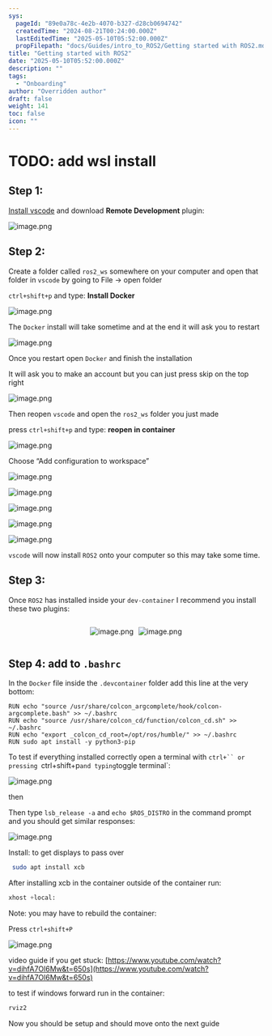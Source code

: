```yaml
---
sys:
  pageId: "89e0a78c-4e2b-4070-b327-d28cb0694742"
  createdTime: "2024-08-21T00:24:00.000Z"
  lastEditedTime: "2025-05-10T05:52:00.000Z"
  propFilepath: "docs/Guides/intro_to_ROS2/Getting started with ROS2.md"
title: "Getting started with ROS2"
date: "2025-05-10T05:52:00.000Z"
description: ""
tags:
  - "Onboarding"
author: "Overridden author"
draft: false
weight: 141
toc: false
icon: ""
---
```


# TODO: add wsl install

## Step 1:

[Install vscode](https://code.visualstudio.com/download) and download **Remote Development** plugin:

![image.png](https://prod-files-secure.s3.us-west-2.amazonaws.com/d518164a-d88e-44d1-a4ee-3adb3bd8bce0/efb52993-1881-4a40-b95e-6f020334f022/image.png?X-Amz-Algorithm=AWS4-HMAC-SHA256&X-Amz-Content-Sha256=UNSIGNED-PAYLOAD&X-Amz-Credential=ASIAZI2LB4662GEBBJN3%2F20250705%2Fus-west-2%2Fs3%2Faws4_request&X-Amz-Date=20250705T050849Z&X-Amz-Expires=3600&X-Amz-Security-Token=IQoJb3JpZ2luX2VjEDAaCXVzLXdlc3QtMiJIMEYCIQD1DBNwGUKAkiNGNNU6Yvce3s0Qwc%2BX40PhKDh1mwa0awIhAPcBpDuWGE5kjU53gQ2h2QT5t1h3nz7j9oAJ40i4A0YsKv8DCDkQABoMNjM3NDIzMTgzODA1Igw2fX1nx907MXZ616Eq3APAVjoNcw57GilmpvPt18dtnQ3mgLDLjOdsUpYJaqbiPmkW9bhxbyza2Ef33Ka7FjDVEgghslPdJ1lTePMUY0EbajJY4oPHPJmP9UKP7Rv0uqUy3TW79DZkEOcRyKua7fGHPTUElklZapI37jHqSCiVPd0eDVgmK53VlCuMRk0uO7Lq8fUYGplFpTzW91SR9q91V3%2BQO0Xk7YKXOSN6CZx1ZzhKqFRaZtXin16FfxwOw0Z1i4E4UgSiVwHd55kFAllVnMj5huJ68oCMRQwplPhPyt5yjqmiLeq7T7aIfS3IgZVxg0tdaaoNAMI%2Bqa2hr0Qkec4fMVyfAwfsNjt05NSQO0twUQ%2Fb8VSt1hjRBinxN7S3nzopcAMW1wA6i4h0Pu7E%2B4IFMrSbe%2BSMq0WHcwApD1zztYq4piPiz7H4ixZT9hD58It8LZSrpymAy6%2F2KNVG7KXomL87mVjPoq4MP71sy1CeSChK6%2FwCW9M5JPQydoXlQAqouORzms7ZMc7XQup1bnp9sGUFYpAag4HmnuJsktT511VceFSZ8pIBngZ7h5lKKX66UogiY%2F7eHsI0iJE3ypA9GCouZL%2FbWvytoSkcxfbKCTjrjOqarn62N%2FOHO1IeSFCqQvuZFmIGSzDb0KHDBjqkAVU52GOT3rqb9nLR3FPAZDdsH7paWR1GgWt1dxaenuExe4%2FrlsXbmgn4E%2Bes%2Fw6RP1VwGMfJNDD0yrqU07Sq%2BhCmDAmqNbx2FpdQkcgTFnFgpOtoWbbeB1%2FbkcJ4e8a5Rowa23u%2B7W73IYtVrNhRR80%2FevI2hNR1UBvEjiiVuYFTR1HYZvEjzYCUhuOn894AOTj4PW%2F4JkG38Ao8wUickvtK7OOg&X-Amz-Signature=0e36c8fe7a1cc44da26515f041443be626c90a5de8e0de6f3e2fcb988777ff3b&X-Amz-SignedHeaders=host&x-amz-checksum-mode=ENABLED&x-id=GetObject)

## Step 2:

Create a folder called `ros2_ws` somewhere on your computer and open that folder in `vscode` by going to File → open folder 

`ctrl+shift+p` and type: **Install Docker**

![image.png](https://prod-files-secure.s3.us-west-2.amazonaws.com/d518164a-d88e-44d1-a4ee-3adb3bd8bce0/2269dc0e-1cd5-47ff-bceb-c04ad9b2eab0/image.png?X-Amz-Algorithm=AWS4-HMAC-SHA256&X-Amz-Content-Sha256=UNSIGNED-PAYLOAD&X-Amz-Credential=ASIAZI2LB4662GEBBJN3%2F20250705%2Fus-west-2%2Fs3%2Faws4_request&X-Amz-Date=20250705T050849Z&X-Amz-Expires=3600&X-Amz-Security-Token=IQoJb3JpZ2luX2VjEDAaCXVzLXdlc3QtMiJIMEYCIQD1DBNwGUKAkiNGNNU6Yvce3s0Qwc%2BX40PhKDh1mwa0awIhAPcBpDuWGE5kjU53gQ2h2QT5t1h3nz7j9oAJ40i4A0YsKv8DCDkQABoMNjM3NDIzMTgzODA1Igw2fX1nx907MXZ616Eq3APAVjoNcw57GilmpvPt18dtnQ3mgLDLjOdsUpYJaqbiPmkW9bhxbyza2Ef33Ka7FjDVEgghslPdJ1lTePMUY0EbajJY4oPHPJmP9UKP7Rv0uqUy3TW79DZkEOcRyKua7fGHPTUElklZapI37jHqSCiVPd0eDVgmK53VlCuMRk0uO7Lq8fUYGplFpTzW91SR9q91V3%2BQO0Xk7YKXOSN6CZx1ZzhKqFRaZtXin16FfxwOw0Z1i4E4UgSiVwHd55kFAllVnMj5huJ68oCMRQwplPhPyt5yjqmiLeq7T7aIfS3IgZVxg0tdaaoNAMI%2Bqa2hr0Qkec4fMVyfAwfsNjt05NSQO0twUQ%2Fb8VSt1hjRBinxN7S3nzopcAMW1wA6i4h0Pu7E%2B4IFMrSbe%2BSMq0WHcwApD1zztYq4piPiz7H4ixZT9hD58It8LZSrpymAy6%2F2KNVG7KXomL87mVjPoq4MP71sy1CeSChK6%2FwCW9M5JPQydoXlQAqouORzms7ZMc7XQup1bnp9sGUFYpAag4HmnuJsktT511VceFSZ8pIBngZ7h5lKKX66UogiY%2F7eHsI0iJE3ypA9GCouZL%2FbWvytoSkcxfbKCTjrjOqarn62N%2FOHO1IeSFCqQvuZFmIGSzDb0KHDBjqkAVU52GOT3rqb9nLR3FPAZDdsH7paWR1GgWt1dxaenuExe4%2FrlsXbmgn4E%2Bes%2Fw6RP1VwGMfJNDD0yrqU07Sq%2BhCmDAmqNbx2FpdQkcgTFnFgpOtoWbbeB1%2FbkcJ4e8a5Rowa23u%2B7W73IYtVrNhRR80%2FevI2hNR1UBvEjiiVuYFTR1HYZvEjzYCUhuOn894AOTj4PW%2F4JkG38Ao8wUickvtK7OOg&X-Amz-Signature=cdb4dbd16650f31101c31387cfef88da518be6951239b97c1528ff3a8422320b&X-Amz-SignedHeaders=host&x-amz-checksum-mode=ENABLED&x-id=GetObject)

The `Docker` install will take sometime and at the end it will ask you to restart

![image.png](https://prod-files-secure.s3.us-west-2.amazonaws.com/d518164a-d88e-44d1-a4ee-3adb3bd8bce0/ed233f78-be33-4b1f-b89c-9c346c0e961e/image.png?X-Amz-Algorithm=AWS4-HMAC-SHA256&X-Amz-Content-Sha256=UNSIGNED-PAYLOAD&X-Amz-Credential=ASIAZI2LB4662GEBBJN3%2F20250705%2Fus-west-2%2Fs3%2Faws4_request&X-Amz-Date=20250705T050849Z&X-Amz-Expires=3600&X-Amz-Security-Token=IQoJb3JpZ2luX2VjEDAaCXVzLXdlc3QtMiJIMEYCIQD1DBNwGUKAkiNGNNU6Yvce3s0Qwc%2BX40PhKDh1mwa0awIhAPcBpDuWGE5kjU53gQ2h2QT5t1h3nz7j9oAJ40i4A0YsKv8DCDkQABoMNjM3NDIzMTgzODA1Igw2fX1nx907MXZ616Eq3APAVjoNcw57GilmpvPt18dtnQ3mgLDLjOdsUpYJaqbiPmkW9bhxbyza2Ef33Ka7FjDVEgghslPdJ1lTePMUY0EbajJY4oPHPJmP9UKP7Rv0uqUy3TW79DZkEOcRyKua7fGHPTUElklZapI37jHqSCiVPd0eDVgmK53VlCuMRk0uO7Lq8fUYGplFpTzW91SR9q91V3%2BQO0Xk7YKXOSN6CZx1ZzhKqFRaZtXin16FfxwOw0Z1i4E4UgSiVwHd55kFAllVnMj5huJ68oCMRQwplPhPyt5yjqmiLeq7T7aIfS3IgZVxg0tdaaoNAMI%2Bqa2hr0Qkec4fMVyfAwfsNjt05NSQO0twUQ%2Fb8VSt1hjRBinxN7S3nzopcAMW1wA6i4h0Pu7E%2B4IFMrSbe%2BSMq0WHcwApD1zztYq4piPiz7H4ixZT9hD58It8LZSrpymAy6%2F2KNVG7KXomL87mVjPoq4MP71sy1CeSChK6%2FwCW9M5JPQydoXlQAqouORzms7ZMc7XQup1bnp9sGUFYpAag4HmnuJsktT511VceFSZ8pIBngZ7h5lKKX66UogiY%2F7eHsI0iJE3ypA9GCouZL%2FbWvytoSkcxfbKCTjrjOqarn62N%2FOHO1IeSFCqQvuZFmIGSzDb0KHDBjqkAVU52GOT3rqb9nLR3FPAZDdsH7paWR1GgWt1dxaenuExe4%2FrlsXbmgn4E%2Bes%2Fw6RP1VwGMfJNDD0yrqU07Sq%2BhCmDAmqNbx2FpdQkcgTFnFgpOtoWbbeB1%2FbkcJ4e8a5Rowa23u%2B7W73IYtVrNhRR80%2FevI2hNR1UBvEjiiVuYFTR1HYZvEjzYCUhuOn894AOTj4PW%2F4JkG38Ao8wUickvtK7OOg&X-Amz-Signature=54cd9e4e5b3833798703466576d71d2a7efa115ca55a4f38a56f54985af6bde3&X-Amz-SignedHeaders=host&x-amz-checksum-mode=ENABLED&x-id=GetObject)

Once you restart open `Docker` and finish the installation

It will ask you to make an account but you can just press skip on the top right

![image.png](https://prod-files-secure.s3.us-west-2.amazonaws.com/d518164a-d88e-44d1-a4ee-3adb3bd8bce0/21010ad9-1659-4fd9-9f59-9932a09b2a3d/image.png?X-Amz-Algorithm=AWS4-HMAC-SHA256&X-Amz-Content-Sha256=UNSIGNED-PAYLOAD&X-Amz-Credential=ASIAZI2LB4662GEBBJN3%2F20250705%2Fus-west-2%2Fs3%2Faws4_request&X-Amz-Date=20250705T050849Z&X-Amz-Expires=3600&X-Amz-Security-Token=IQoJb3JpZ2luX2VjEDAaCXVzLXdlc3QtMiJIMEYCIQD1DBNwGUKAkiNGNNU6Yvce3s0Qwc%2BX40PhKDh1mwa0awIhAPcBpDuWGE5kjU53gQ2h2QT5t1h3nz7j9oAJ40i4A0YsKv8DCDkQABoMNjM3NDIzMTgzODA1Igw2fX1nx907MXZ616Eq3APAVjoNcw57GilmpvPt18dtnQ3mgLDLjOdsUpYJaqbiPmkW9bhxbyza2Ef33Ka7FjDVEgghslPdJ1lTePMUY0EbajJY4oPHPJmP9UKP7Rv0uqUy3TW79DZkEOcRyKua7fGHPTUElklZapI37jHqSCiVPd0eDVgmK53VlCuMRk0uO7Lq8fUYGplFpTzW91SR9q91V3%2BQO0Xk7YKXOSN6CZx1ZzhKqFRaZtXin16FfxwOw0Z1i4E4UgSiVwHd55kFAllVnMj5huJ68oCMRQwplPhPyt5yjqmiLeq7T7aIfS3IgZVxg0tdaaoNAMI%2Bqa2hr0Qkec4fMVyfAwfsNjt05NSQO0twUQ%2Fb8VSt1hjRBinxN7S3nzopcAMW1wA6i4h0Pu7E%2B4IFMrSbe%2BSMq0WHcwApD1zztYq4piPiz7H4ixZT9hD58It8LZSrpymAy6%2F2KNVG7KXomL87mVjPoq4MP71sy1CeSChK6%2FwCW9M5JPQydoXlQAqouORzms7ZMc7XQup1bnp9sGUFYpAag4HmnuJsktT511VceFSZ8pIBngZ7h5lKKX66UogiY%2F7eHsI0iJE3ypA9GCouZL%2FbWvytoSkcxfbKCTjrjOqarn62N%2FOHO1IeSFCqQvuZFmIGSzDb0KHDBjqkAVU52GOT3rqb9nLR3FPAZDdsH7paWR1GgWt1dxaenuExe4%2FrlsXbmgn4E%2Bes%2Fw6RP1VwGMfJNDD0yrqU07Sq%2BhCmDAmqNbx2FpdQkcgTFnFgpOtoWbbeB1%2FbkcJ4e8a5Rowa23u%2B7W73IYtVrNhRR80%2FevI2hNR1UBvEjiiVuYFTR1HYZvEjzYCUhuOn894AOTj4PW%2F4JkG38Ao8wUickvtK7OOg&X-Amz-Signature=219d0a8c87dbb81ba849aa1e59e0629ffe10dd0d79248521999e44c89407a874&X-Amz-SignedHeaders=host&x-amz-checksum-mode=ENABLED&x-id=GetObject)

Then reopen `vscode` and open the `ros2_ws` folder you just made

press `ctrl+shift+p` and type: **reopen in container**

![image.png](https://prod-files-secure.s3.us-west-2.amazonaws.com/d518164a-d88e-44d1-a4ee-3adb3bd8bce0/4e93b8c2-41ad-488c-8095-c74205196118/image.png?X-Amz-Algorithm=AWS4-HMAC-SHA256&X-Amz-Content-Sha256=UNSIGNED-PAYLOAD&X-Amz-Credential=ASIAZI2LB4662GEBBJN3%2F20250705%2Fus-west-2%2Fs3%2Faws4_request&X-Amz-Date=20250705T050849Z&X-Amz-Expires=3600&X-Amz-Security-Token=IQoJb3JpZ2luX2VjEDAaCXVzLXdlc3QtMiJIMEYCIQD1DBNwGUKAkiNGNNU6Yvce3s0Qwc%2BX40PhKDh1mwa0awIhAPcBpDuWGE5kjU53gQ2h2QT5t1h3nz7j9oAJ40i4A0YsKv8DCDkQABoMNjM3NDIzMTgzODA1Igw2fX1nx907MXZ616Eq3APAVjoNcw57GilmpvPt18dtnQ3mgLDLjOdsUpYJaqbiPmkW9bhxbyza2Ef33Ka7FjDVEgghslPdJ1lTePMUY0EbajJY4oPHPJmP9UKP7Rv0uqUy3TW79DZkEOcRyKua7fGHPTUElklZapI37jHqSCiVPd0eDVgmK53VlCuMRk0uO7Lq8fUYGplFpTzW91SR9q91V3%2BQO0Xk7YKXOSN6CZx1ZzhKqFRaZtXin16FfxwOw0Z1i4E4UgSiVwHd55kFAllVnMj5huJ68oCMRQwplPhPyt5yjqmiLeq7T7aIfS3IgZVxg0tdaaoNAMI%2Bqa2hr0Qkec4fMVyfAwfsNjt05NSQO0twUQ%2Fb8VSt1hjRBinxN7S3nzopcAMW1wA6i4h0Pu7E%2B4IFMrSbe%2BSMq0WHcwApD1zztYq4piPiz7H4ixZT9hD58It8LZSrpymAy6%2F2KNVG7KXomL87mVjPoq4MP71sy1CeSChK6%2FwCW9M5JPQydoXlQAqouORzms7ZMc7XQup1bnp9sGUFYpAag4HmnuJsktT511VceFSZ8pIBngZ7h5lKKX66UogiY%2F7eHsI0iJE3ypA9GCouZL%2FbWvytoSkcxfbKCTjrjOqarn62N%2FOHO1IeSFCqQvuZFmIGSzDb0KHDBjqkAVU52GOT3rqb9nLR3FPAZDdsH7paWR1GgWt1dxaenuExe4%2FrlsXbmgn4E%2Bes%2Fw6RP1VwGMfJNDD0yrqU07Sq%2BhCmDAmqNbx2FpdQkcgTFnFgpOtoWbbeB1%2FbkcJ4e8a5Rowa23u%2B7W73IYtVrNhRR80%2FevI2hNR1UBvEjiiVuYFTR1HYZvEjzYCUhuOn894AOTj4PW%2F4JkG38Ao8wUickvtK7OOg&X-Amz-Signature=ab0db7e540ce69fe118d726a1ff98ac36c130031004bafe2233990382b445d7f&X-Amz-SignedHeaders=host&x-amz-checksum-mode=ENABLED&x-id=GetObject)

Choose “Add configuration to workspace”

![image.png](https://prod-files-secure.s3.us-west-2.amazonaws.com/d518164a-d88e-44d1-a4ee-3adb3bd8bce0/9560b282-5060-4989-ba37-97e7b2c22476/image.png?X-Amz-Algorithm=AWS4-HMAC-SHA256&X-Amz-Content-Sha256=UNSIGNED-PAYLOAD&X-Amz-Credential=ASIAZI2LB4662GEBBJN3%2F20250705%2Fus-west-2%2Fs3%2Faws4_request&X-Amz-Date=20250705T050849Z&X-Amz-Expires=3600&X-Amz-Security-Token=IQoJb3JpZ2luX2VjEDAaCXVzLXdlc3QtMiJIMEYCIQD1DBNwGUKAkiNGNNU6Yvce3s0Qwc%2BX40PhKDh1mwa0awIhAPcBpDuWGE5kjU53gQ2h2QT5t1h3nz7j9oAJ40i4A0YsKv8DCDkQABoMNjM3NDIzMTgzODA1Igw2fX1nx907MXZ616Eq3APAVjoNcw57GilmpvPt18dtnQ3mgLDLjOdsUpYJaqbiPmkW9bhxbyza2Ef33Ka7FjDVEgghslPdJ1lTePMUY0EbajJY4oPHPJmP9UKP7Rv0uqUy3TW79DZkEOcRyKua7fGHPTUElklZapI37jHqSCiVPd0eDVgmK53VlCuMRk0uO7Lq8fUYGplFpTzW91SR9q91V3%2BQO0Xk7YKXOSN6CZx1ZzhKqFRaZtXin16FfxwOw0Z1i4E4UgSiVwHd55kFAllVnMj5huJ68oCMRQwplPhPyt5yjqmiLeq7T7aIfS3IgZVxg0tdaaoNAMI%2Bqa2hr0Qkec4fMVyfAwfsNjt05NSQO0twUQ%2Fb8VSt1hjRBinxN7S3nzopcAMW1wA6i4h0Pu7E%2B4IFMrSbe%2BSMq0WHcwApD1zztYq4piPiz7H4ixZT9hD58It8LZSrpymAy6%2F2KNVG7KXomL87mVjPoq4MP71sy1CeSChK6%2FwCW9M5JPQydoXlQAqouORzms7ZMc7XQup1bnp9sGUFYpAag4HmnuJsktT511VceFSZ8pIBngZ7h5lKKX66UogiY%2F7eHsI0iJE3ypA9GCouZL%2FbWvytoSkcxfbKCTjrjOqarn62N%2FOHO1IeSFCqQvuZFmIGSzDb0KHDBjqkAVU52GOT3rqb9nLR3FPAZDdsH7paWR1GgWt1dxaenuExe4%2FrlsXbmgn4E%2Bes%2Fw6RP1VwGMfJNDD0yrqU07Sq%2BhCmDAmqNbx2FpdQkcgTFnFgpOtoWbbeB1%2FbkcJ4e8a5Rowa23u%2B7W73IYtVrNhRR80%2FevI2hNR1UBvEjiiVuYFTR1HYZvEjzYCUhuOn894AOTj4PW%2F4JkG38Ao8wUickvtK7OOg&X-Amz-Signature=e8a1d5c66216b2e145bd9d61080dee93b937a2c944596d7b8cf19f2f0a77b2e7&X-Amz-SignedHeaders=host&x-amz-checksum-mode=ENABLED&x-id=GetObject)

![image.png](https://prod-files-secure.s3.us-west-2.amazonaws.com/d518164a-d88e-44d1-a4ee-3adb3bd8bce0/2ee63f81-886b-48e8-a553-dc6e5eac99e4/image.png?X-Amz-Algorithm=AWS4-HMAC-SHA256&X-Amz-Content-Sha256=UNSIGNED-PAYLOAD&X-Amz-Credential=ASIAZI2LB4662GEBBJN3%2F20250705%2Fus-west-2%2Fs3%2Faws4_request&X-Amz-Date=20250705T050849Z&X-Amz-Expires=3600&X-Amz-Security-Token=IQoJb3JpZ2luX2VjEDAaCXVzLXdlc3QtMiJIMEYCIQD1DBNwGUKAkiNGNNU6Yvce3s0Qwc%2BX40PhKDh1mwa0awIhAPcBpDuWGE5kjU53gQ2h2QT5t1h3nz7j9oAJ40i4A0YsKv8DCDkQABoMNjM3NDIzMTgzODA1Igw2fX1nx907MXZ616Eq3APAVjoNcw57GilmpvPt18dtnQ3mgLDLjOdsUpYJaqbiPmkW9bhxbyza2Ef33Ka7FjDVEgghslPdJ1lTePMUY0EbajJY4oPHPJmP9UKP7Rv0uqUy3TW79DZkEOcRyKua7fGHPTUElklZapI37jHqSCiVPd0eDVgmK53VlCuMRk0uO7Lq8fUYGplFpTzW91SR9q91V3%2BQO0Xk7YKXOSN6CZx1ZzhKqFRaZtXin16FfxwOw0Z1i4E4UgSiVwHd55kFAllVnMj5huJ68oCMRQwplPhPyt5yjqmiLeq7T7aIfS3IgZVxg0tdaaoNAMI%2Bqa2hr0Qkec4fMVyfAwfsNjt05NSQO0twUQ%2Fb8VSt1hjRBinxN7S3nzopcAMW1wA6i4h0Pu7E%2B4IFMrSbe%2BSMq0WHcwApD1zztYq4piPiz7H4ixZT9hD58It8LZSrpymAy6%2F2KNVG7KXomL87mVjPoq4MP71sy1CeSChK6%2FwCW9M5JPQydoXlQAqouORzms7ZMc7XQup1bnp9sGUFYpAag4HmnuJsktT511VceFSZ8pIBngZ7h5lKKX66UogiY%2F7eHsI0iJE3ypA9GCouZL%2FbWvytoSkcxfbKCTjrjOqarn62N%2FOHO1IeSFCqQvuZFmIGSzDb0KHDBjqkAVU52GOT3rqb9nLR3FPAZDdsH7paWR1GgWt1dxaenuExe4%2FrlsXbmgn4E%2Bes%2Fw6RP1VwGMfJNDD0yrqU07Sq%2BhCmDAmqNbx2FpdQkcgTFnFgpOtoWbbeB1%2FbkcJ4e8a5Rowa23u%2B7W73IYtVrNhRR80%2FevI2hNR1UBvEjiiVuYFTR1HYZvEjzYCUhuOn894AOTj4PW%2F4JkG38Ao8wUickvtK7OOg&X-Amz-Signature=6182f86d7fb934a2dd5f1b0323a410c6b6aa65ff690738ac4c09a36d568050ec&X-Amz-SignedHeaders=host&x-amz-checksum-mode=ENABLED&x-id=GetObject)

![image.png](https://prod-files-secure.s3.us-west-2.amazonaws.com/d518164a-d88e-44d1-a4ee-3adb3bd8bce0/ae1580b2-b048-407e-aed9-b584224a7a04/image.png?X-Amz-Algorithm=AWS4-HMAC-SHA256&X-Amz-Content-Sha256=UNSIGNED-PAYLOAD&X-Amz-Credential=ASIAZI2LB4662GEBBJN3%2F20250705%2Fus-west-2%2Fs3%2Faws4_request&X-Amz-Date=20250705T050849Z&X-Amz-Expires=3600&X-Amz-Security-Token=IQoJb3JpZ2luX2VjEDAaCXVzLXdlc3QtMiJIMEYCIQD1DBNwGUKAkiNGNNU6Yvce3s0Qwc%2BX40PhKDh1mwa0awIhAPcBpDuWGE5kjU53gQ2h2QT5t1h3nz7j9oAJ40i4A0YsKv8DCDkQABoMNjM3NDIzMTgzODA1Igw2fX1nx907MXZ616Eq3APAVjoNcw57GilmpvPt18dtnQ3mgLDLjOdsUpYJaqbiPmkW9bhxbyza2Ef33Ka7FjDVEgghslPdJ1lTePMUY0EbajJY4oPHPJmP9UKP7Rv0uqUy3TW79DZkEOcRyKua7fGHPTUElklZapI37jHqSCiVPd0eDVgmK53VlCuMRk0uO7Lq8fUYGplFpTzW91SR9q91V3%2BQO0Xk7YKXOSN6CZx1ZzhKqFRaZtXin16FfxwOw0Z1i4E4UgSiVwHd55kFAllVnMj5huJ68oCMRQwplPhPyt5yjqmiLeq7T7aIfS3IgZVxg0tdaaoNAMI%2Bqa2hr0Qkec4fMVyfAwfsNjt05NSQO0twUQ%2Fb8VSt1hjRBinxN7S3nzopcAMW1wA6i4h0Pu7E%2B4IFMrSbe%2BSMq0WHcwApD1zztYq4piPiz7H4ixZT9hD58It8LZSrpymAy6%2F2KNVG7KXomL87mVjPoq4MP71sy1CeSChK6%2FwCW9M5JPQydoXlQAqouORzms7ZMc7XQup1bnp9sGUFYpAag4HmnuJsktT511VceFSZ8pIBngZ7h5lKKX66UogiY%2F7eHsI0iJE3ypA9GCouZL%2FbWvytoSkcxfbKCTjrjOqarn62N%2FOHO1IeSFCqQvuZFmIGSzDb0KHDBjqkAVU52GOT3rqb9nLR3FPAZDdsH7paWR1GgWt1dxaenuExe4%2FrlsXbmgn4E%2Bes%2Fw6RP1VwGMfJNDD0yrqU07Sq%2BhCmDAmqNbx2FpdQkcgTFnFgpOtoWbbeB1%2FbkcJ4e8a5Rowa23u%2B7W73IYtVrNhRR80%2FevI2hNR1UBvEjiiVuYFTR1HYZvEjzYCUhuOn894AOTj4PW%2F4JkG38Ao8wUickvtK7OOg&X-Amz-Signature=c21d2aaea80e97d68c2b91f79d936793679e4b7eb20c8c064bc58b34cc949626&X-Amz-SignedHeaders=host&x-amz-checksum-mode=ENABLED&x-id=GetObject)

![image.png](https://prod-files-secure.s3.us-west-2.amazonaws.com/d518164a-d88e-44d1-a4ee-3adb3bd8bce0/53255b28-f75e-430f-b9e3-c0ac8577e42b/image.png?X-Amz-Algorithm=AWS4-HMAC-SHA256&X-Amz-Content-Sha256=UNSIGNED-PAYLOAD&X-Amz-Credential=ASIAZI2LB4662GEBBJN3%2F20250705%2Fus-west-2%2Fs3%2Faws4_request&X-Amz-Date=20250705T050849Z&X-Amz-Expires=3600&X-Amz-Security-Token=IQoJb3JpZ2luX2VjEDAaCXVzLXdlc3QtMiJIMEYCIQD1DBNwGUKAkiNGNNU6Yvce3s0Qwc%2BX40PhKDh1mwa0awIhAPcBpDuWGE5kjU53gQ2h2QT5t1h3nz7j9oAJ40i4A0YsKv8DCDkQABoMNjM3NDIzMTgzODA1Igw2fX1nx907MXZ616Eq3APAVjoNcw57GilmpvPt18dtnQ3mgLDLjOdsUpYJaqbiPmkW9bhxbyza2Ef33Ka7FjDVEgghslPdJ1lTePMUY0EbajJY4oPHPJmP9UKP7Rv0uqUy3TW79DZkEOcRyKua7fGHPTUElklZapI37jHqSCiVPd0eDVgmK53VlCuMRk0uO7Lq8fUYGplFpTzW91SR9q91V3%2BQO0Xk7YKXOSN6CZx1ZzhKqFRaZtXin16FfxwOw0Z1i4E4UgSiVwHd55kFAllVnMj5huJ68oCMRQwplPhPyt5yjqmiLeq7T7aIfS3IgZVxg0tdaaoNAMI%2Bqa2hr0Qkec4fMVyfAwfsNjt05NSQO0twUQ%2Fb8VSt1hjRBinxN7S3nzopcAMW1wA6i4h0Pu7E%2B4IFMrSbe%2BSMq0WHcwApD1zztYq4piPiz7H4ixZT9hD58It8LZSrpymAy6%2F2KNVG7KXomL87mVjPoq4MP71sy1CeSChK6%2FwCW9M5JPQydoXlQAqouORzms7ZMc7XQup1bnp9sGUFYpAag4HmnuJsktT511VceFSZ8pIBngZ7h5lKKX66UogiY%2F7eHsI0iJE3ypA9GCouZL%2FbWvytoSkcxfbKCTjrjOqarn62N%2FOHO1IeSFCqQvuZFmIGSzDb0KHDBjqkAVU52GOT3rqb9nLR3FPAZDdsH7paWR1GgWt1dxaenuExe4%2FrlsXbmgn4E%2Bes%2Fw6RP1VwGMfJNDD0yrqU07Sq%2BhCmDAmqNbx2FpdQkcgTFnFgpOtoWbbeB1%2FbkcJ4e8a5Rowa23u%2B7W73IYtVrNhRR80%2FevI2hNR1UBvEjiiVuYFTR1HYZvEjzYCUhuOn894AOTj4PW%2F4JkG38Ao8wUickvtK7OOg&X-Amz-Signature=921973ad7dbe28e3534baee1ecdc8c131ef029f43e3064d33e9885bf53240e8a&X-Amz-SignedHeaders=host&x-amz-checksum-mode=ENABLED&x-id=GetObject)

![image.png](https://prod-files-secure.s3.us-west-2.amazonaws.com/d518164a-d88e-44d1-a4ee-3adb3bd8bce0/7c562767-5af9-4ffb-97d1-327bcdf4ee00/image.png?X-Amz-Algorithm=AWS4-HMAC-SHA256&X-Amz-Content-Sha256=UNSIGNED-PAYLOAD&X-Amz-Credential=ASIAZI2LB4662GEBBJN3%2F20250705%2Fus-west-2%2Fs3%2Faws4_request&X-Amz-Date=20250705T050849Z&X-Amz-Expires=3600&X-Amz-Security-Token=IQoJb3JpZ2luX2VjEDAaCXVzLXdlc3QtMiJIMEYCIQD1DBNwGUKAkiNGNNU6Yvce3s0Qwc%2BX40PhKDh1mwa0awIhAPcBpDuWGE5kjU53gQ2h2QT5t1h3nz7j9oAJ40i4A0YsKv8DCDkQABoMNjM3NDIzMTgzODA1Igw2fX1nx907MXZ616Eq3APAVjoNcw57GilmpvPt18dtnQ3mgLDLjOdsUpYJaqbiPmkW9bhxbyza2Ef33Ka7FjDVEgghslPdJ1lTePMUY0EbajJY4oPHPJmP9UKP7Rv0uqUy3TW79DZkEOcRyKua7fGHPTUElklZapI37jHqSCiVPd0eDVgmK53VlCuMRk0uO7Lq8fUYGplFpTzW91SR9q91V3%2BQO0Xk7YKXOSN6CZx1ZzhKqFRaZtXin16FfxwOw0Z1i4E4UgSiVwHd55kFAllVnMj5huJ68oCMRQwplPhPyt5yjqmiLeq7T7aIfS3IgZVxg0tdaaoNAMI%2Bqa2hr0Qkec4fMVyfAwfsNjt05NSQO0twUQ%2Fb8VSt1hjRBinxN7S3nzopcAMW1wA6i4h0Pu7E%2B4IFMrSbe%2BSMq0WHcwApD1zztYq4piPiz7H4ixZT9hD58It8LZSrpymAy6%2F2KNVG7KXomL87mVjPoq4MP71sy1CeSChK6%2FwCW9M5JPQydoXlQAqouORzms7ZMc7XQup1bnp9sGUFYpAag4HmnuJsktT511VceFSZ8pIBngZ7h5lKKX66UogiY%2F7eHsI0iJE3ypA9GCouZL%2FbWvytoSkcxfbKCTjrjOqarn62N%2FOHO1IeSFCqQvuZFmIGSzDb0KHDBjqkAVU52GOT3rqb9nLR3FPAZDdsH7paWR1GgWt1dxaenuExe4%2FrlsXbmgn4E%2Bes%2Fw6RP1VwGMfJNDD0yrqU07Sq%2BhCmDAmqNbx2FpdQkcgTFnFgpOtoWbbeB1%2FbkcJ4e8a5Rowa23u%2B7W73IYtVrNhRR80%2FevI2hNR1UBvEjiiVuYFTR1HYZvEjzYCUhuOn894AOTj4PW%2F4JkG38Ao8wUickvtK7OOg&X-Amz-Signature=43d7c2a5b8273b8280551e79b9c368369bbbcd5dc8533f32d5065c887403c1da&X-Amz-SignedHeaders=host&x-amz-checksum-mode=ENABLED&x-id=GetObject)

`vscode` will now install `ROS2` onto your computer so this may take some time.

## Step 3:

Once `ROS2` has installed inside your `dev-container` I recommend you install these two plugins:

<div style="display: flex;flex-direction: row; column-gap:10px; max-width: 630px;justify-content: center;">
<div>

![image.png](https://prod-files-secure.s3.us-west-2.amazonaws.com/d518164a-d88e-44d1-a4ee-3adb3bd8bce0/3fc3d550-5a54-4ba1-ba6b-faa01cdb7369/image.png?X-Amz-Algorithm=AWS4-HMAC-SHA256&X-Amz-Content-Sha256=UNSIGNED-PAYLOAD&X-Amz-Credential=ASIAZI2LB466TKEKECD4%2F20250705%2Fus-west-2%2Fs3%2Faws4_request&X-Amz-Date=20250705T050850Z&X-Amz-Expires=3600&X-Amz-Security-Token=IQoJb3JpZ2luX2VjEDIaCXVzLXdlc3QtMiJHMEUCIGc7Ai5PPtvrA63ZVa772SbUlCQDWUDffsIgQQFOxWBcAiEAzAOlH%2FVNng2uH55peygCKL0HaH9HjMkBYNhuaK7dT7oq%2FwMIOxAAGgw2Mzc0MjMxODM4MDUiDGg4xj91WkEmze3aKircAzuJbVhDT02mDxzz4s6JehwSK0Aio9hLx%2FCB1iQPfMFN5g1drU4QJJysKnwiNeS9xMl%2FEOhOnvaI%2BBaEjRldgJfCVn6itpX2fyYYkkV0SGGhQA33Pp2%2FyDapR7JpTNE03tVXO%2FTu6vyjUVNWjgwZeuSSpHsdn7WJKCLNlu19ECv9%2BtLiwu8cKm1zmYQB6A6fbJsrGJ90zqy3N9Ral6rSL5i9LP4L5ESaqIMCmru20wSEf3kOEHhWHp51nQRMxmA2rFYlRFNL2KDkJe1veZr6z%2BGLVMFoUdaxwiBw0v10QsEFB%2BwhG1Tfhz4VjOO4A22BHHcEcj%2BxS4Kzso4up04aIHIa7w7262NpBGfLFGPSXrvh7IRxzowA6N0c5C3Ez%2BSdE9ecmmrKzij9tz9rdykQs3bq%2F30Zx5bLMIiYEiNLV56tOVYkW0Ucgl0i%2B6XiYBrPNXOeWBLnmdhWtAFPeDhWGQfTEKqC95wz5AnKer1T3EcFRCXRfW6jX9s7kgwNL8wI4hwJk21v3LcEfjl2mYTLRoDA3Vp4%2BIRtROrr2XfMWSn2CQTzb6vHl8JiKJdSurrAnGJzXJiDad%2BVG2ECNBobGJECfCMEz3dHX32zk7nCKC6lekmtEMM2B7LGu4LFMOmGosMGOqUBs2cvLBCj5Vv9wDR5E4ewS0hS9aWkLWQOWVte29wIvbzvCNryUnLxQJvQ8pa%2F2U7MxANz8g%2FInuVeXYSdjTvbCXA8syizA%2Bom7IUCLX0uhDSqgH9CTfKjJKmD%2FYhXO%2B4W0iRhjullyNmty2rgN7QInI1f5DhnAatWESLHipRI5ZJ%2BhzjhrbZ4DmIdFDl0004J0uUKYJdgTDDPEjps9CC%2Bb2uEM6Kg&X-Amz-Signature=470b970aae95d596348950302ceec64c028c00d65f0bbae3523a2e4d1238a2ae&X-Amz-SignedHeaders=host&x-amz-checksum-mode=ENABLED&x-id=GetObject)

</div>
<div>

![image.png](https://prod-files-secure.s3.us-west-2.amazonaws.com/d518164a-d88e-44d1-a4ee-3adb3bd8bce0/d994cc66-13c2-4093-a5a3-f84cf4601a82/image.png?X-Amz-Algorithm=AWS4-HMAC-SHA256&X-Amz-Content-Sha256=UNSIGNED-PAYLOAD&X-Amz-Credential=ASIAZI2LB466SKE4U6NH%2F20250705%2Fus-west-2%2Fs3%2Faws4_request&X-Amz-Date=20250705T050851Z&X-Amz-Expires=3600&X-Amz-Security-Token=IQoJb3JpZ2luX2VjEDIaCXVzLXdlc3QtMiJHMEUCIBWzIMI0PQleFF0gNygrlIIAn7tXzMbH4lUAR0JuE%2F1CAiEA4HRKUUUpJ%2FzjRNfGMpJulFLpTlpuiBbiAf01WnDTKtMq%2FwMIOxAAGgw2Mzc0MjMxODM4MDUiDMmnjcLcsAAVIDyApyrcA6CNQGd7wfzraquo83ot2mQcw7XZwFPkiY4sXFqesC1i5YX8df4aUSkUgxqN%2B8se%2BZXUbYy64hcPZ9AF%2B1Vr937nYgbRCRC5GWrzh7YPFuJmWCKOUThQwuT%2F%2FyM7Mrz6gTXYNId9cRMqpdQH%2FY9HUIReuwu2naj3QvLG%2FfaUSo27zox6LHnic4xbqnwZxQojmKcokxtFJ%2F6%2FTtFR228vMY2sIDSYDAym066DMxkmrc8Q9R1A9wN4%2FdwDnuz2MgdJlnCGTaGeiw%2FI3HIf1PzHuAyLZWQo0fXdPYpqob9B3uRjRQmWbzA7ZfuEAwoeKMTEuWOEF3Oe7DxM1h8%2FQueAbpGOX3bU5I2Wn%2FxA2Pso0ROk3EgzBtLiwhM98Am1MFSfXiuA8K7RQajecGPapTqhV%2FUL9VFACsa1W6QKd0m%2Fq4R6dh3%2FJZ6nKfFgvCSY7z7R7ps8pb%2BWlJmoLiBYp6LSUNOO%2BfRxJVaWETEHIPnIJqbXJdH1vZZFxwsvaV3h2yvVStgm9z3nidfKJbrxMFkjre1ANKEhnrpuJ5fH7581VI1vfUC33o9aU2htlDAVBXaCMauMxfJTu%2F9T8w4jjdwZA7cazdODWApVR759SaDKtxePWIUpwWF0zSV3ZQG1MKWDosMGOqUBDcpBXqREWk1FOma%2FjkKwb3tmBsORq1t6cOgivjyYR13ZWPFQUqtA4mpJ8h81CDUgNE0hL5Tz022BY5B5KV6JPl%2BgPweLJOkPFwyiR8OUgGqBAsXfaQcbOa%2B4JaM9%2FRsLbSLUKzF2pkBkYGlqDPzyg4WIfGhKE6VcUaocNMFJArRqs%2F17IwzZ0IEMxmFOo8AAtQeZdrCNLFjFSC22Z6co8OlOGl7n&X-Amz-Signature=a7ee996e33ec93b7d073d4db479ff0ba6c919a68b0bb8ae7555425c2398be72e&X-Amz-SignedHeaders=host&x-amz-checksum-mode=ENABLED&x-id=GetObject)

</div>
</div>

## Step 4: add to `.bashrc`

In the `Docker` file inside the `.devcontainer` folder add this line at the very bottom: 

```docker
RUN echo "source /usr/share/colcon_argcomplete/hook/colcon-argcomplete.bash" >> ~/.bashrc
RUN echo "source /usr/share/colcon_cd/function/colcon_cd.sh" >> ~/.bashrc
RUN echo "export _colcon_cd_root=/opt/ros/humble/" >> ~/.bashrc
RUN sudo apt install -y python3-pip 
```

To test if everything installed correctly open a terminal with `ctrl+`` or pressing `ctrl+shift+p` and typing `toggle terminal`:

![image.png](https://prod-files-secure.s3.us-west-2.amazonaws.com/d518164a-d88e-44d1-a4ee-3adb3bd8bce0/6a4943d8-b04e-4c02-9a58-775f3384d1a5/image.png?X-Amz-Algorithm=AWS4-HMAC-SHA256&X-Amz-Content-Sha256=UNSIGNED-PAYLOAD&X-Amz-Credential=ASIAZI2LB4662GEBBJN3%2F20250705%2Fus-west-2%2Fs3%2Faws4_request&X-Amz-Date=20250705T050849Z&X-Amz-Expires=3600&X-Amz-Security-Token=IQoJb3JpZ2luX2VjEDAaCXVzLXdlc3QtMiJIMEYCIQD1DBNwGUKAkiNGNNU6Yvce3s0Qwc%2BX40PhKDh1mwa0awIhAPcBpDuWGE5kjU53gQ2h2QT5t1h3nz7j9oAJ40i4A0YsKv8DCDkQABoMNjM3NDIzMTgzODA1Igw2fX1nx907MXZ616Eq3APAVjoNcw57GilmpvPt18dtnQ3mgLDLjOdsUpYJaqbiPmkW9bhxbyza2Ef33Ka7FjDVEgghslPdJ1lTePMUY0EbajJY4oPHPJmP9UKP7Rv0uqUy3TW79DZkEOcRyKua7fGHPTUElklZapI37jHqSCiVPd0eDVgmK53VlCuMRk0uO7Lq8fUYGplFpTzW91SR9q91V3%2BQO0Xk7YKXOSN6CZx1ZzhKqFRaZtXin16FfxwOw0Z1i4E4UgSiVwHd55kFAllVnMj5huJ68oCMRQwplPhPyt5yjqmiLeq7T7aIfS3IgZVxg0tdaaoNAMI%2Bqa2hr0Qkec4fMVyfAwfsNjt05NSQO0twUQ%2Fb8VSt1hjRBinxN7S3nzopcAMW1wA6i4h0Pu7E%2B4IFMrSbe%2BSMq0WHcwApD1zztYq4piPiz7H4ixZT9hD58It8LZSrpymAy6%2F2KNVG7KXomL87mVjPoq4MP71sy1CeSChK6%2FwCW9M5JPQydoXlQAqouORzms7ZMc7XQup1bnp9sGUFYpAag4HmnuJsktT511VceFSZ8pIBngZ7h5lKKX66UogiY%2F7eHsI0iJE3ypA9GCouZL%2FbWvytoSkcxfbKCTjrjOqarn62N%2FOHO1IeSFCqQvuZFmIGSzDb0KHDBjqkAVU52GOT3rqb9nLR3FPAZDdsH7paWR1GgWt1dxaenuExe4%2FrlsXbmgn4E%2Bes%2Fw6RP1VwGMfJNDD0yrqU07Sq%2BhCmDAmqNbx2FpdQkcgTFnFgpOtoWbbeB1%2FbkcJ4e8a5Rowa23u%2B7W73IYtVrNhRR80%2FevI2hNR1UBvEjiiVuYFTR1HYZvEjzYCUhuOn894AOTj4PW%2F4JkG38Ao8wUickvtK7OOg&X-Amz-Signature=e22e5f99f68c5fe6e651887b3261f60a1b9d2d107f831b27aa7c1968fe01cfe8&X-Amz-SignedHeaders=host&x-amz-checksum-mode=ENABLED&x-id=GetObject)

then 

Then type `lsb_release -a` and `echo $ROS_DISTRO` in the command prompt and you should get similar responses:

![image.png](https://prod-files-secure.s3.us-west-2.amazonaws.com/d518164a-d88e-44d1-a4ee-3adb3bd8bce0/3e635dec-a805-4e85-8b9e-d000e5b71a4e/image.png?X-Amz-Algorithm=AWS4-HMAC-SHA256&X-Amz-Content-Sha256=UNSIGNED-PAYLOAD&X-Amz-Credential=ASIAZI2LB4662GEBBJN3%2F20250705%2Fus-west-2%2Fs3%2Faws4_request&X-Amz-Date=20250705T050849Z&X-Amz-Expires=3600&X-Amz-Security-Token=IQoJb3JpZ2luX2VjEDAaCXVzLXdlc3QtMiJIMEYCIQD1DBNwGUKAkiNGNNU6Yvce3s0Qwc%2BX40PhKDh1mwa0awIhAPcBpDuWGE5kjU53gQ2h2QT5t1h3nz7j9oAJ40i4A0YsKv8DCDkQABoMNjM3NDIzMTgzODA1Igw2fX1nx907MXZ616Eq3APAVjoNcw57GilmpvPt18dtnQ3mgLDLjOdsUpYJaqbiPmkW9bhxbyza2Ef33Ka7FjDVEgghslPdJ1lTePMUY0EbajJY4oPHPJmP9UKP7Rv0uqUy3TW79DZkEOcRyKua7fGHPTUElklZapI37jHqSCiVPd0eDVgmK53VlCuMRk0uO7Lq8fUYGplFpTzW91SR9q91V3%2BQO0Xk7YKXOSN6CZx1ZzhKqFRaZtXin16FfxwOw0Z1i4E4UgSiVwHd55kFAllVnMj5huJ68oCMRQwplPhPyt5yjqmiLeq7T7aIfS3IgZVxg0tdaaoNAMI%2Bqa2hr0Qkec4fMVyfAwfsNjt05NSQO0twUQ%2Fb8VSt1hjRBinxN7S3nzopcAMW1wA6i4h0Pu7E%2B4IFMrSbe%2BSMq0WHcwApD1zztYq4piPiz7H4ixZT9hD58It8LZSrpymAy6%2F2KNVG7KXomL87mVjPoq4MP71sy1CeSChK6%2FwCW9M5JPQydoXlQAqouORzms7ZMc7XQup1bnp9sGUFYpAag4HmnuJsktT511VceFSZ8pIBngZ7h5lKKX66UogiY%2F7eHsI0iJE3ypA9GCouZL%2FbWvytoSkcxfbKCTjrjOqarn62N%2FOHO1IeSFCqQvuZFmIGSzDb0KHDBjqkAVU52GOT3rqb9nLR3FPAZDdsH7paWR1GgWt1dxaenuExe4%2FrlsXbmgn4E%2Bes%2Fw6RP1VwGMfJNDD0yrqU07Sq%2BhCmDAmqNbx2FpdQkcgTFnFgpOtoWbbeB1%2FbkcJ4e8a5Rowa23u%2B7W73IYtVrNhRR80%2FevI2hNR1UBvEjiiVuYFTR1HYZvEjzYCUhuOn894AOTj4PW%2F4JkG38Ao8wUickvtK7OOg&X-Amz-Signature=e4f0dc7c71a9bbe58e3d4b8a51bb83601968b23f787807167fdb546aa72ad4de&X-Amz-SignedHeaders=host&x-amz-checksum-mode=ENABLED&x-id=GetObject)

Install:  to get displays to pass over

```bash
 sudo apt install xcb
```

After installing xcb in the container outside of the container run:

```python
xhost +local:
```

Note: you may have to rebuild the container:

Press `ctrl+shift+P`

![image.png](https://prod-files-secure.s3.us-west-2.amazonaws.com/d518164a-d88e-44d1-a4ee-3adb3bd8bce0/6c2be660-2618-4c38-9c26-53554f7a0b7b/image.png?X-Amz-Algorithm=AWS4-HMAC-SHA256&X-Amz-Content-Sha256=UNSIGNED-PAYLOAD&X-Amz-Credential=ASIAZI2LB4662GEBBJN3%2F20250705%2Fus-west-2%2Fs3%2Faws4_request&X-Amz-Date=20250705T050849Z&X-Amz-Expires=3600&X-Amz-Security-Token=IQoJb3JpZ2luX2VjEDAaCXVzLXdlc3QtMiJIMEYCIQD1DBNwGUKAkiNGNNU6Yvce3s0Qwc%2BX40PhKDh1mwa0awIhAPcBpDuWGE5kjU53gQ2h2QT5t1h3nz7j9oAJ40i4A0YsKv8DCDkQABoMNjM3NDIzMTgzODA1Igw2fX1nx907MXZ616Eq3APAVjoNcw57GilmpvPt18dtnQ3mgLDLjOdsUpYJaqbiPmkW9bhxbyza2Ef33Ka7FjDVEgghslPdJ1lTePMUY0EbajJY4oPHPJmP9UKP7Rv0uqUy3TW79DZkEOcRyKua7fGHPTUElklZapI37jHqSCiVPd0eDVgmK53VlCuMRk0uO7Lq8fUYGplFpTzW91SR9q91V3%2BQO0Xk7YKXOSN6CZx1ZzhKqFRaZtXin16FfxwOw0Z1i4E4UgSiVwHd55kFAllVnMj5huJ68oCMRQwplPhPyt5yjqmiLeq7T7aIfS3IgZVxg0tdaaoNAMI%2Bqa2hr0Qkec4fMVyfAwfsNjt05NSQO0twUQ%2Fb8VSt1hjRBinxN7S3nzopcAMW1wA6i4h0Pu7E%2B4IFMrSbe%2BSMq0WHcwApD1zztYq4piPiz7H4ixZT9hD58It8LZSrpymAy6%2F2KNVG7KXomL87mVjPoq4MP71sy1CeSChK6%2FwCW9M5JPQydoXlQAqouORzms7ZMc7XQup1bnp9sGUFYpAag4HmnuJsktT511VceFSZ8pIBngZ7h5lKKX66UogiY%2F7eHsI0iJE3ypA9GCouZL%2FbWvytoSkcxfbKCTjrjOqarn62N%2FOHO1IeSFCqQvuZFmIGSzDb0KHDBjqkAVU52GOT3rqb9nLR3FPAZDdsH7paWR1GgWt1dxaenuExe4%2FrlsXbmgn4E%2Bes%2Fw6RP1VwGMfJNDD0yrqU07Sq%2BhCmDAmqNbx2FpdQkcgTFnFgpOtoWbbeB1%2FbkcJ4e8a5Rowa23u%2B7W73IYtVrNhRR80%2FevI2hNR1UBvEjiiVuYFTR1HYZvEjzYCUhuOn894AOTj4PW%2F4JkG38Ao8wUickvtK7OOg&X-Amz-Signature=51d8bf7eec3cc96efaee98a729d2f40e1c581bfce4a6a02e88ebf4880b1466c7&X-Amz-SignedHeaders=host&x-amz-checksum-mode=ENABLED&x-id=GetObject)

video guide if you get stuck: [https://www.youtube.com/watch?v=dihfA7Ol6Mw&t=650s](https://www.youtube.com/watch?v=dihfA7Ol6Mw&t=650s)

to test if windows forward run in the container:

```bash
rviz2
```

Now you should be setup and should move onto the next guide 
